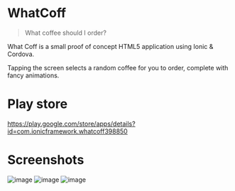 # WhatCoff
>What coffee should I order?

What Coff is a small proof of concept HTML5 application using Ionic & Cordova.

Tapping the screen selects a random coffee for you to order, complete with fancy animations.

# Play store
https://play.google.com/store/apps/details?id=com.ionicframework.whatcoff398850

# Screenshots
![image](https://cloud.githubusercontent.com/assets/492636/12222099/e55d68a0-b7ec-11e5-9d16-ef27f3c5fdcd.png)
![image](https://cloud.githubusercontent.com/assets/492636/12222101/ec629954-b7ec-11e5-8cd9-b127078fdc94.png)
![image](https://cloud.githubusercontent.com/assets/492636/12222102/eedca17a-b7ec-11e5-9fde-b4eb156f6571.png)
